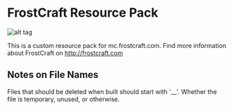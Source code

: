 FrostCraft Resource Pack
=======
![alt tag](https://raw.githubusercontent.com/FrostMiser/FrostCraft-Resource-Pack/master/pack.png)

This is a custom resource pack for mc.frostcraft.com. Find more information about FrostCraft on http://frostcraft.com

## Notes on File Names
Files that should be deleted when built should start with '__'.
Whether the file is temporary, unused, or otherwise.